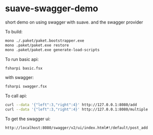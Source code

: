 # suave-swagger-demo
short demo on using swagger with suave. and the swagger provider

To build:
``` bash
mono ./.paket/paket.bootstrapper.exe
mono .paket/paket.exe restore
mono .paket/paket.exe generate-load-scripts
```

To run basic api:
``` bash
fsharpi basic.fsx
```

with swagger:
``` bash
fsharpi swagger.fsx
```

To call api:
``` bash
curl --data '{"left":3,"right":4}' http://127.0.0.1:8080/add
curl --data '{"left":3,"right":4}' http://127.0.0.1:8080/multiple
```

To get the swagger ui:
```
http://localhost:8080/swagger/v2/ui/index.html#!/default/post_add
```
